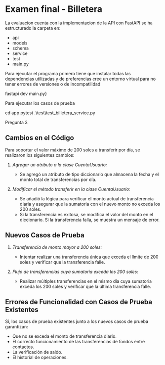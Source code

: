 
# Examen final - Billetera

La evaluacion cuenta con la implementacion de la API con FastAPI se ha estructurado la carpeta en:

- api
- models
- schema
- service
- test
- main.py 

Para ejecutar el programa primero tiene que instalar todas las dependencias utilizadas y de preferencias cree un entorno virtual para no tener errores de versiones o de incompatilidad

fastapi dev main.py}

Para ejecutar los casos de prueba

cd app
pytest .\test\test_billetera_service.py

Pregunta 3
## Cambios en el Código

Para soportar el valor máximo de 200 soles a transferir por día, se realizaron los siguientes cambios:

1. *Agregar un atributo a la clase CuentaUsuario:*
   - Se agregó un atributo de tipo diccionario que almacena la fecha y el monto total de transferencias por día.

2. *Modificar el método transferir en la clase CuentaUsuario:*
   - Se añadió la lógica para verificar el monto actual de transferencia diaria y asegurar que la sumatoria con el nuevo monto no exceda los 200 soles.
   - Si la transferencia es exitosa, se modifica el valor del monto en el diccionario. Si la transferencia falla, se muestra un mensaje de error.

## Nuevos Casos de Prueba

1. *Transferencia de monto mayor a 200 soles:*
   - Intentar realizar una transferencia única que exceda el límite de 200 soles y verificar que la transferencia falle.

2. *Flujo de transferencias cuya sumatoria exceda los 200 soles:*
   - Realizar múltiples transferencias en el mismo día cuya sumatoria exceda los 200 soles y verificar que la última transferencia falle.

## Errores de Funcionalidad con Casos de Prueba Existentes

Sí, los casos de prueba existentes junto a los nuevos casos de prueba garantizan:
- Que no se exceda el monto de transferencia diario.
- El correcto funcionamiento de las transferencias de fondos entre contactos.
- La verificación de saldo.
- El historial de operaciones.
